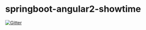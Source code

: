 # springboot-angular2-showtime

[![Gitter](https://badges.gitter.im/springboot-angular2-showtime/Lobby.svg)](https://gitter.im/springboot-angular2-showtime/Lobby?utm_source=badge&utm_medium=badge&utm_campaign=pr-badge&utm_content=badge)